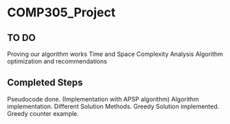 # COMP305_Project

TO DO
-----------
Proving our algorithm works
Time and Space Complexity Analysis
Algorithm optimization and recommendations

Completed Steps
-----------------
Pseudocode done. (Implementation with APSP algorithm)
Algorithm implementation.
Different Solution Methods.
Greedy Solution implemented.
Greedy counter example.
